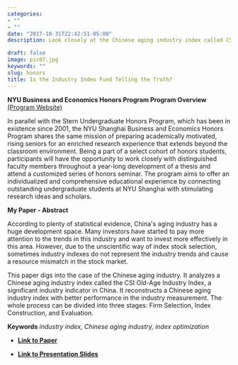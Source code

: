 ```yaml
---
categories:
- ""
- ""
date: "2017-10-31T22:42:51-05:00"
description: Look closely at the Chinese aging industry index called CSI Old-Age Industry Index, a major industry indicator in China, and reconstruct a Chinese Aging Industry Index with better performance in the industry measurement

draft: false
image: pic07.jpg
keywords: ""
slug: honors
title: Is the Industry Index Fund Telling the Truth? 
---
```


**NYU Business and Economics Honors Program Program Overview** [(Program Website)](https://shanghai.nyu.edu/academics/undergraduate-research/business-honors-program) 

In parallel with the Stern Undergraduate Honors Program, which has been in existence since 2001, the NYU Shanghai Business and Economics Honors Program shares the same mission of preparing academically motivated, rising seniors for an enriched research experience that extends beyond the classroom environment. Being a part of a select cohort of honors students, participants will have the opportunity to work closely with distinguished faculty members throughout a year-long development of a thesis and attend a customized series of honors seminar. The program aims to offer an individualized and comprehensive educational experience by connecting outstanding undergraduate students at NYU Shanghai with stimulating research ideas and scholars.

**My Paper - Abstract** 

According to plenty of statistical evidence, China's aging industry has a huge development space. Many investors have started to pay more attention to the trends in this industry and want to invest more effectively in this area. However, due to the unscientific way of index stock selection, sometimes industry indexes do not represent the industry trends and cause a resource mismatch in the stock market.

This paper digs into the case of the Chinese aging industry. It analyzes a Chinese aging industry index called the CSI Old-Age Industry Index, a significant industry indicator in China. It reconstructs a Chinese aging industry index with better performance in the industry measurement. The whole process can be divided into three stages: Firm Selection, Index Construction, and Evaluation.

**Keywords** *industry index, Chinese aging industry, index optimization*

 -  [**Link to Paper**](https://docs.google.com/document/d/1GYFcVfM4GUFusuruBE1xR8bpI_37S3ey/edit?usp=sharing&ouid=102156139468712634455&rtpof=true&sd=true) 
 
  -  [**Link to Presentation Slides**](https://docs.google.com/presentation/d/1FqPyyTG1Q02QKiertFV-Ls1XFhnyVsuAM5pI4ibygUE/edit?usp=sharing) 

